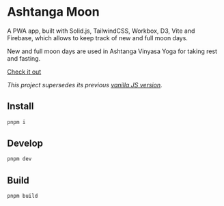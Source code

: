 # Ashtanga Moon

A PWA app, built with Solid.js, TailwindCSS, Workbox, D3, Vite and Firebase, which allows to keep track of new and full moon days.

New and full moon days are used in Ashtanga Vinyasa Yoga for taking rest and fasting.

[Check it out](https://ashtangamoon.org)

_This project supersedes its previous [vanilla JS version](https://github.com/kkomelin/ashtangamoon-vanilla)._

## Install

```bash
pnpm i
```

## Develop

```bash
pnpm dev
```

## Build

```bash
pnpm build
```
